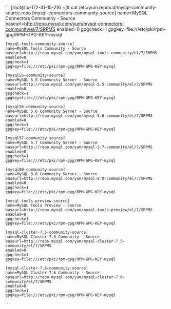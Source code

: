 ´´´
	[root@ip-172-31-15-216 ~]# cat /etc/yum.repos.d/mysql-community-source.repo
	[mysql-connectors-community-source]
	name=MySQL Connectors Community - Source
	baseurl=http://repo.mysql.com/yum/mysql-connectors-community/el/7/SRPMS
	enabled=0
	gpgcheck=1
	gpgkey=file:///etc/pki/rpm-gpg/RPM-GPG-KEY-mysql

	[mysql-tools-community-source]
	name=MySQL Tools Community - Source
	baseurl=http://repo.mysql.com/yum/mysql-tools-community/el/7/SRPMS
	enabled=0
	gpgcheck=1
	gpgkey=file:///etc/pki/rpm-gpg/RPM-GPG-KEY-mysql

	[mysql55-community-source]
	name=MySQL 5.5 Community Server - Source
	baseurl=http://repo.mysql.com/yum/mysql-5.5-community/el/7/SRPMS
	enabled=0
	gpgcheck=1
	gpgkey=file:///etc/pki/rpm-gpg/RPM-GPG-KEY-mysql

	[mysql56-community-source]
	name=MySQL 5.6 Community Server - Source
	baseurl=http://repo.mysql.com/yum/mysql-5.6-community/el/7/SRPMS
	enabled=0
	gpgcheck=1
	gpgkey=file:///etc/pki/rpm-gpg/RPM-GPG-KEY-mysql

	[mysql57-community-source]
	name=MySQL 5.7 Community Server - Source
	baseurl=http://repo.mysql.com/yum/mysql-5.7-community/el/7/SRPMS
	enabled=0
	gpgcheck=1
	gpgkey=file:///etc/pki/rpm-gpg/RPM-GPG-KEY-mysql

	[mysql80-community-source]
	name=MySQL 8.0 Community Server - Source
	baseurl=http://repo.mysql.com/yum/mysql-8.0-community/el/7/SRPMS
	enabled=0
	gpgcheck=1
	gpgkey=file:///etc/pki/rpm-gpg/RPM-GPG-KEY-mysql

	[mysql-tools-preview-source]
	name=MySQL Tools Preview - Source
	baseurl=http://repo.mysql.com/yum/mysql-tools-preview/el/7/SRPMS
	enabled=0
	gpgcheck=1
	gpgkey=file:///etc/pki/rpm-gpg/RPM-GPG-KEY-mysql

	[mysql-cluster-7.5-community-source]
	name=MySQL Cluster 7.5 Community - Source
	baseurl=http://repo.mysql.com/yum/mysql-cluster-7.5-community/el/7/SRPMS
	enabled=0
	gpgcheck=1
	gpgkey=file:///etc/pki/rpm-gpg/RPM-GPG-KEY-mysql

	[mysql-cluster-7.6-community-source]
	name=MySQL Cluster 7.6 Community - Source
	baseurl=http://repo.mysql.com/yum/mysql-cluster-7.6-community/el/7/SRPMS
	enabled=0
	gpgcheck=1
	gpgkey=file:///etc/pki/rpm-gpg/RPM-GPG-KEY-mysql

´´´
